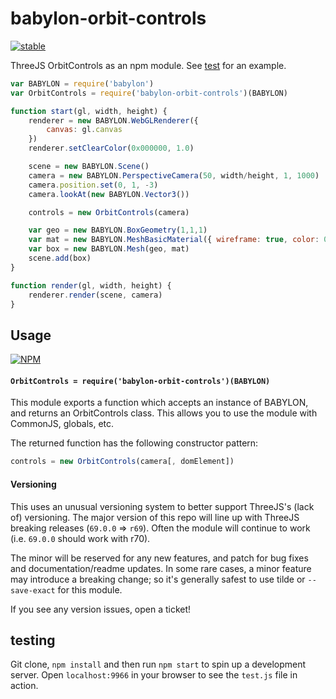 # babylon-orbit-controls

[![stable](http://badges.github.io/stability-badges/dist/stable.svg)](http://github.com/badges/stability-badges)

ThreeJS OrbitControls as an npm module. See [test](#testing) for an example.

```js
var BABYLON = require('babylon')
var OrbitControls = require('babylon-orbit-controls')(BABYLON)

function start(gl, width, height) {
    renderer = new BABYLON.WebGLRenderer({
        canvas: gl.canvas
    })
    renderer.setClearColor(0x000000, 1.0)

    scene = new BABYLON.Scene()
    camera = new BABYLON.PerspectiveCamera(50, width/height, 1, 1000)
    camera.position.set(0, 1, -3)
    camera.lookAt(new BABYLON.Vector3())

    controls = new OrbitControls(camera)

    var geo = new BABYLON.BoxGeometry(1,1,1)
    var mat = new BABYLON.MeshBasicMaterial({ wireframe: true, color: 0xffffff })
    var box = new BABYLON.Mesh(geo, mat)
    scene.add(box)
}

function render(gl, width, height) {
    renderer.render(scene, camera)
}
```

## Usage

[![NPM](https://nodei.co/npm/babylon-orbit-controls.png)](https://nodei.co/npm/babylon-orbit-controls/)

#### `OrbitControls = require('babylon-orbit-controls')(BABYLON)`

This module exports a function which accepts an instance of BABYLON, and returns an OrbitControls class. This allows you to use the module with CommonJS, globals, etc.

The returned function has the following constructor pattern:

```js
controls = new OrbitControls(camera[, domElement])
```

#### Versioning

This uses an unusual versioning system to better support ThreeJS's (lack of) versioning. The major version of this repo will line up with ThreeJS breaking releases (`69.0.0` => `r69`). Often the module will continue to work (i.e. `69.0.0` should work with r70).

The minor will be reserved for any new features, and patch for bug fixes and documentation/readme updates. In some rare cases, a minor feature may introduce a breaking change; so it's generally safest to use tilde or `--save-exact` for this module.

If you see any version issues, open a ticket!

## testing

Git clone, `npm install` and then run `npm start` to spin up a development server. Open `localhost:9966` in your browser to see the `test.js` file in action.
